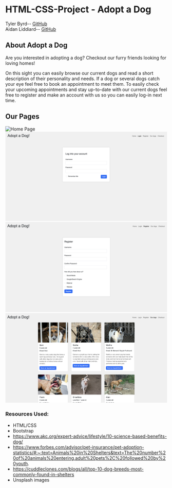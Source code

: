 # HTML-CSS-Project - Adopt a Dog

Tyler Byrd-- [GitHub](https://github.com/tbyrd2237)  
Aidan Liddiard-- [GitHub](https://github.com/aidanliddiard)

## About Adopt a Dog
Are you interested in adopting a dog? Checkout our furry friends looking for loving homes!

On this sight you can easily browse our current dogs and read a short description of their personality and needs. If a dog or several dogs catch your eye feel free to book an appointment to meet them. To easily check your upcoming appointments and stay up-to-date with our current dogs feel free to register and make an account with us so you can easily log-in next time.

## Our Pages

![Home Page](/imgs/pages/home.png)
![Login Page](/imgs/pages/login.png)
![Register Page](/imgs/pages/register.png)
![Our Dogs Page](/imgs/pages/our-dogs.png)



### Resources Used:
- HTML/CSS
- Bootstrap
- https://www.akc.org/expert-advice/lifestyle/10-science-based-benefits-dog/
- https://www.forbes.com/advisor/pet-insurance/pet-adoption-statistics/#:~:text=Animals%20in%20Shelters&text=The%20number%20of%20animals%20entering,adult%20pets%2C%20followed%20by%20youth.
- https://cuddleclones.com/blogs/all/top-10-dog-breeds-most-commonly-found-in-shelters
- Unsplash images